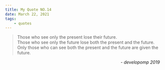 ```yaml
---
title: My Quote NO.14
date: March 22, 2021
tags:
	- quotes
---
```


> Those who see only the present lose their future.<br />
> Those who see only the future lose both the present and the future. <br />
> Only those who can see both the present and the future are given the future.

<div style="text-align: right"> <i>- developomp 2019</i> </div>
